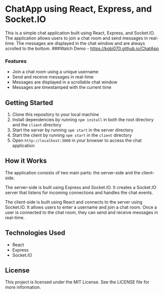 # ChatApp using React, Express, and Socket.IO

This is a simple chat application built using React, Express, and Socket.IO. The application allows users to join a chat room and send messages in real-time. The messages are displayed in the chat window and are always scrolled to the bottom.
###Watch Demo - https://kobi070.github.io/ChatApp

### Features

- Join a chat room using a unique username
- Send and receive messages in real-time
- Messages are displayed in a scrollable chat window
- Messages are timestamped with the current time

## Getting Started

1. Clone this repository to your local machine
2. Install dependencies by running `npm install` in both the root directory and the `client` directory
3. Start the server by running `npm start` in the server directory
4. Start the client by running `npm start` in the `client` directory
5. Open `http://localhost:3000` in your browser to access the chat application

## How it Works

The application consists of two main parts: the server-side and the client-side. 

The server-side is built using Express and Socket.IO. It creates a Socket.IO server that listens for incoming connections and handles the chat events. 

The client-side is built using React and connects to the server using Socket.IO. It allows users to enter a username and join a chat room. Once a user is connected to the chat room, they can send and receive messages in real-time.

## Technologies Used

- React
- Express
- Socket.IO

## License

This project is licensed under the MIT License. See the LICENSE file for more information.
